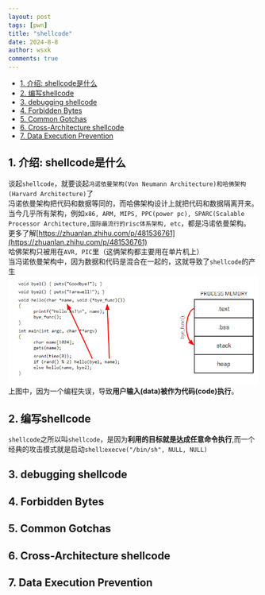 ```yaml
---
layout: post
tags: [pwn]
title: "shellcode"
date: 2024-8-8
author: wsxk
comments: true
---
```


- [1. 介绍: shellcode是什么](#1-介绍-shellcode是什么)
- [2. 编写shellcode](#2-编写shellcode)
- [3. debugging shellcode](#3-debugging-shellcode)
- [4. Forbidden Bytes](#4-forbidden-bytes)
- [5. Common Gotchas](#5-common-gotchas)
- [6. Cross-Architecture shellcode](#6-cross-architecture-shellcode)
- [7. Data Execution Prevention](#7-data-execution-prevention)


## 1. 介绍: shellcode是什么<br>
谈起`shellcode`，就要谈起`冯诺依曼架构(Von Neumann Architecture)和哈佛架构(Harvard Architecture)`了<br>
冯诺依曼架构把代码和数据等同的，而哈佛架构设计上就把代码和数据隔离开来。<br>
当今几乎所有架构，例如`x86, ARM, MIPS, PPC(power pc), SPARC(Scalable Processor Architecture,国际最流行的risc体系架构, etc`，都是冯诺依曼架构。<br>
更多了解[https://zhuanlan.zhihu.com/p/481536761](https://zhuanlan.zhihu.com/p/481536761)<br>
哈佛架构只被用在`AVR, PIC`里（这俩架构都主要用在单片机上）<br>
当冯诺依曼架构中，因为数据和代码是混合在一起的，这就导致了`shellcode`的产生<br>
![](https://raw.githubusercontent.com/wsxk/wsxk_pictures/main/2024-3-25/20240808221010.png)
上图中，因为一个编程失误，导致**用户输入(data)被作为代码(code)执行**。<br>

## 2. 编写shellcode<br>
`shellcode`之所以叫`shellcode`，是因为**利用的目标就是达成任意命令执行**,而一个经典的攻击模式就是启动`shell`:`execve("/bin/sh", NULL, NULL)`<br>


## 3. debugging shellcode<br>

## 4. Forbidden Bytes<br>

## 5. Common Gotchas<br>

## 6. Cross-Architecture shellcode<br>

## 7. Data Execution Prevention<br>